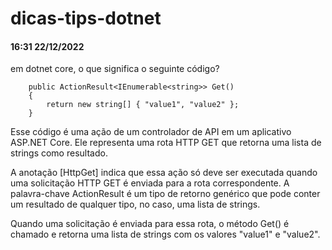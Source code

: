 # dicas-tips-dotnet

#### 16:31 22/12/2022

em dotnet core, o que significa o seguinte código?
```  [HttpGet]
    public ActionResult<IEnumerable<string>> Get()
    {
        return new string[] { "value1", "value2" };
    }
```

Esse código é uma ação de um controlador de API em um aplicativo ASP.NET Core. Ele representa uma rota HTTP GET que retorna uma lista de strings como resultado.

A anotação [HttpGet] indica que essa ação só deve ser executada quando uma solicitação HTTP GET é enviada para a rota correspondente. A palavra-chave ActionResult<T> é um tipo de retorno genérico que pode conter um resultado de qualquer tipo, no caso, uma lista de strings.

Quando uma solicitação é enviada para essa rota, o método Get() é chamado e retorna uma lista de strings com os valores "value1" e "value2".
